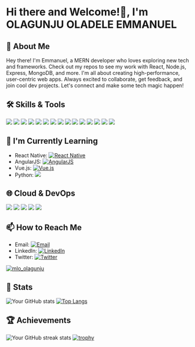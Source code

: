 <!-- Your Banner Here imaga -->
<!-- You can use an image, GIF, or a combination of text and images for your banner -->

# Hi there and Welcome!👋, I'm OLAGUNJU OLADELE EMMANUEL 

## 🚀 About Me
Hey there! I'm Emmanuel, a MERN developer who loves exploring new tech and frameworks. Check out my repos to see my work with React, Node.js, Express, MongoDB, and more. I'm all about creating high-performance, user-centric web apps. Always excited to collaborate, get feedback, and join cool dev projects. Let's connect and make some tech magic happen!

## 🛠️ Skills & Tools
<!-- Add your skills and tools as badges/icons -->
![](https://img.shields.io/badge/Code-JavaScript-informational?style=flat&color=informational&logo=javascript)
![](https://img.shields.io/badge/Code-React-informational?style=flat&color=informational&logo=react)
![](https://img.shields.io/badge/ExpressJS-informational?style=flat&color=informational&logo=express)
![](https://img.shields.io/badge/MongoDB-informational?style=flat&color=informational&logo=mongodb)
![](https://img.shields.io/badge/Code-Node-informational?style=flat&color=informational&logo=node.js)
![](https://img.shields.io/badge/Code-TypeScript-informational?style=flat&color=informational&logo=typescript)
![](https://img.shields.io/badge/NextJS-informational?style=flat&color=informational&logo=next.js)
![](https://img.shields.io/badge/CSS-informational?style=flat&color=informational&logo=css3)
![](https://img.shields.io/badge/HTML-informational?style=flat&color=informational&logo=html5)
![](https://img.shields.io/badge/Prisma-informational?style=flat&color=informational&logo=prisma)
![](https://img.shields.io/badge/MySql-informational?style=flat&color=black&logo=mysql)
![](https://img.shields.io/badge/GIT-informational?style=flat&color=informational&logo=git)
![](https://img.shields.io/badge/GitHub-informational?style=flat&color=informational&logo=github)
![](https://img.shields.io/badge/Firebase-informational?style=flat&color=informational&logo=firebase)
![](https://img.shields.io/badge/Tailwind-CSS-informational?style=flat&color=informational&logo=tailwindcss)

## 🌱 I'm Currently Learning
<!-- Add the the hhdsddf technologies or skills you're currently learning -->
- React Native: [![React Native](https://img.shields.io/badge/-React_Native-61DAFB?style=flat-square&logo=react&logoColor=white)](https://reactnative.dev/)
- AngularJS: [![AngularJS](https://img.shields.io/badge/-AngularJS-DD0031?style=flat-square&logo=angular&logoColor=white)](https://angularjs.org/)
- Vue.js: [![Vue.js](https://img.shields.io/badge/-Vue.js-4FC08D?style=flat-square&logo=vue.js&logoColor=white)](https://vuejs.org/)
- Python: ![](https://img.shields.io/badge/Python-informational?style=flat&color=informational&logo=python&logoColor=white)

## 🌐 Cloud & DevOps
<!-- Add your cloud and DevOps expertise as badges/icons -->
![](https://img.shields.io/badge/AWS-informational?style=flat&color=informational&logo=amazonaws)
![](https://img.shields.io/badge/Azure-informational?style=flat&color=informational&logo=microsoftazure)
![](https://img.shields.io/badge/Docker-informational?style=flat&color=informational&logo=docker)
![](https://img.shields.io/badge/Kubernetes-informational?style=flat&color=informational&logo=kubernetes)
![](https://img.shields.io/badge/Terraform-informational?style=flat&color=informational&logo=terraform)

## 📫 How to Reach Me
<!-- Add your contact information and social media links -->
- Email: [![Email](https://img.shields.io/badge/-Email-D14836?style=flat&logo=gmail&logoColor=white)](mailto:oladeleemmanuelolagunju@gmail.com)
- LinkedIn: [![LinkedIn](https://img.shields.io/badge/-LinkedIn-0077B5?style=flat&logo=linkedin&logoColor=white)](https://www.linkedin.com/in/mlo-olagunju/)
- Twitter: [![Twitter](https://img.shields.io/badge/-Twitter-1DA1F2?style=flat&logo=twitter&logoColor=white)](https://twitter.com/mlo_olagunju)
<p align="left"> <a href="https://twitter.com/mlo_olagunju" target="blank"><img src="https://img.shields.io/twitter/follow/mlo_olagunju?logo=twitter&style=for-the-badge" alt="mlo_olagunju" /></a> </p>


## 🚀 Stats
<!-- Add your GitHub stats using GitHub Readme Stats -->
![Your GitHub stats](https://github-readme-stats.vercel.app/api?username=MLO-OLAGUNJU&show_icons=true&theme=radical)   [![Top Langs](https://github-readme-stats.vercel.app/api/top-langs/?username=MLO-OLAGUNJU&layout=compact&theme=radical)](https://github.com/MLO-OLAGUNJU)

## 🏆 Achievements
<!-- Add your GitHub achievements using GitHub Readme Streak Stats -->
![Your GitHub streak stats](https://github-readme-streak-stats.herokuapp.com/?user=MLO-OLAGUNJU&theme=radical)
[![trophy](https://github-profile-trophy.vercel.app/?username=MLO-OLAGUNJU&theme=onedark)](https://github.com/ryo-ma/github-profile-trophy)



